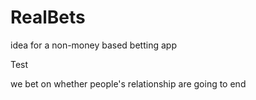 # RealBets
idea for a non-money based betting app

Test

we bet on whether people's relationship are going to end



